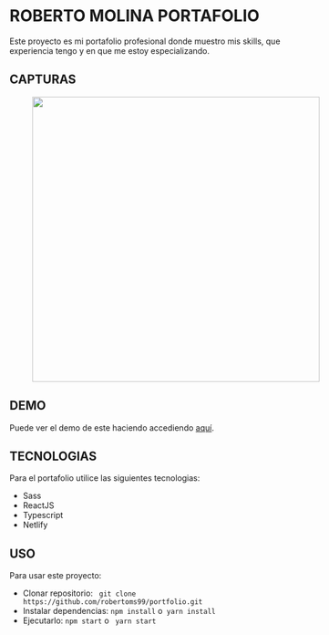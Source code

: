 # **ROBERTO MOLINA PORTAFOLIO**

Este proyecto es mi portafolio profesional donde muestro mis skills, que experiencia tengo y en que me estoy especializando.

## **CAPTURAS**

<figure style="width:100%; height: 500px">
  <img src="https://user-images.githubusercontent.com/54558382/138936350-ad30cf51-964e-4464-af53-24cbb0cea726.png" style="width:100%; height:100%; object-fit:cover"/>
</figure>

## **DEMO**

Puede ver el demo de este haciendo accediendo [aquí](https://roberto-molina.netlify.app/).

## **TECNOLOGIAS**

Para el portafolio utilice las siguientes tecnologias:

- Sass
- ReactJS
- Typescript
- Netlify

## **USO**

Para usar este proyecto:

- Clonar repositorio: ` git clone https://github.com/robertoms99/portfolio.git`
- Instalar dependencias: `npm install` o` yarn install`
- Ejecutarlo: `npm start` o ` yarn start`
